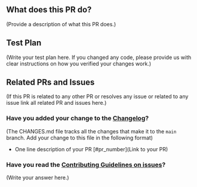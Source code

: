<!--
Thank you for sending the PR! We appreciate you spending the time to work on these changes.

Help us understand your motivation by explaining why you decided to make this change.

You can learn more about contributing to appwrite here: https://github.com/appwrite/appwrite/blob/master/CONTRIBUTING.md

Happy contributing!

-->

## What does this PR do?

(Provide a description of what this PR does.)

## Test Plan

(Write your test plan here. If you changed any code, please provide us with clear instructions on how you verified your changes work.)

## Related PRs and Issues

(If this PR is related to any other PR or resolves any issue or related to any issue link all related PR and issues here.)

### Have you added your change to the [Changelog](https://github.com/appwrite/appwrite/blob/master/CHANGES.md)?

(The CHANGES.md file tracks all the changes that make it to the `main` branch. Add your change to this file in the following format)
- One line description of your PR [#pr_number](Link to your PR)

### Have you read the [Contributing Guidelines on issues](https://github.com/appwrite/appwrite/blob/master/CONTRIBUTING.md)?

(Write your answer here.)
